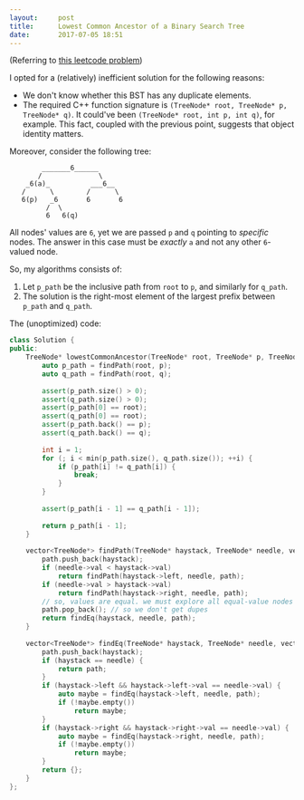 ```yaml
---
layout:     post
title:      Lowest Common Ancestor of a Binary Search Tree
date:       2017-07-05 18:51
---
```


(Referring to [this leetcode problem](https://leetcode.com/problems/lowest-common-ancestor-of-a-binary-search-tree/))

I opted for a (relatively) inefficient solution for the following reasons:
* We don't know whether this BST has any duplicate elements.
* The required C++ function signature is `(TreeNode* root, TreeNode* p, TreeNode* q)`. It could've been `(TreeNode* root, int p, int q)`, for example. This fact, coupled with the previous point, suggests that object identity matters.

Moreover, consider the following tree:
```text
        _______6______
       /              \
    _6(a)_          ___6__
   /      \        /      \
   6(p)   _6       6       6
         /  \
         6   6(q)
```

All nodes' values are `6`, yet we are passed `p` and `q` pointing to *specific* nodes. The answer in this case must be *exactly* `a` and not any other `6`-valued node.

So, my algorithms consists of:
1. Let `p_path` be the inclusive path from `root` to `p`, and similarly for `q_path`.
2. The solution is the right-most element of the largest prefix between `p_path` and `q_path`.

The (unoptimized) code:
```cpp
class Solution {
public:
    TreeNode* lowestCommonAncestor(TreeNode* root, TreeNode* p, TreeNode* q) {
        auto p_path = findPath(root, p);
        auto q_path = findPath(root, q);
        
        assert(p_path.size() > 0);
        assert(q_path.size() > 0);
        assert(p_path[0] == root);
        assert(q_path[0] == root);
        assert(p_path.back() == p);
        assert(q_path.back() == q);
        
        int i = 1;
        for (; i < min(p_path.size(), q_path.size()); ++i) {
            if (p_path[i] != q_path[i]) {
                break;
            }
        }
        
        assert(p_path[i - 1] == q_path[i - 1]);
        
        return p_path[i - 1];
    }
    
    vector<TreeNode*> findPath(TreeNode* haystack, TreeNode* needle, vector<TreeNode*> path = {}) {
        path.push_back(haystack);
        if (needle->val < haystack->val)
            return findPath(haystack->left, needle, path);
        if (needle->val > haystack->val)
            return findPath(haystack->right, needle, path);
        // so, values are equal. we must explore all equal-value nodes
        path.pop_back(); // so we don't get dupes
        return findEq(haystack, needle, path);
    }
    
    vector<TreeNode*> findEq(TreeNode* haystack, TreeNode* needle, vector<TreeNode*> path = {}) {
        path.push_back(haystack);
        if (haystack == needle) {
            return path;
        }
        if (haystack->left && haystack->left->val == needle->val) {
            auto maybe = findEq(haystack->left, needle, path);
            if (!maybe.empty())
                return maybe;
        }
        if (haystack->right && haystack->right->val == needle->val) {
            auto maybe = findEq(haystack->right, needle, path);
            if (!maybe.empty())
                return maybe;
        }
        return {};
    }
};
```